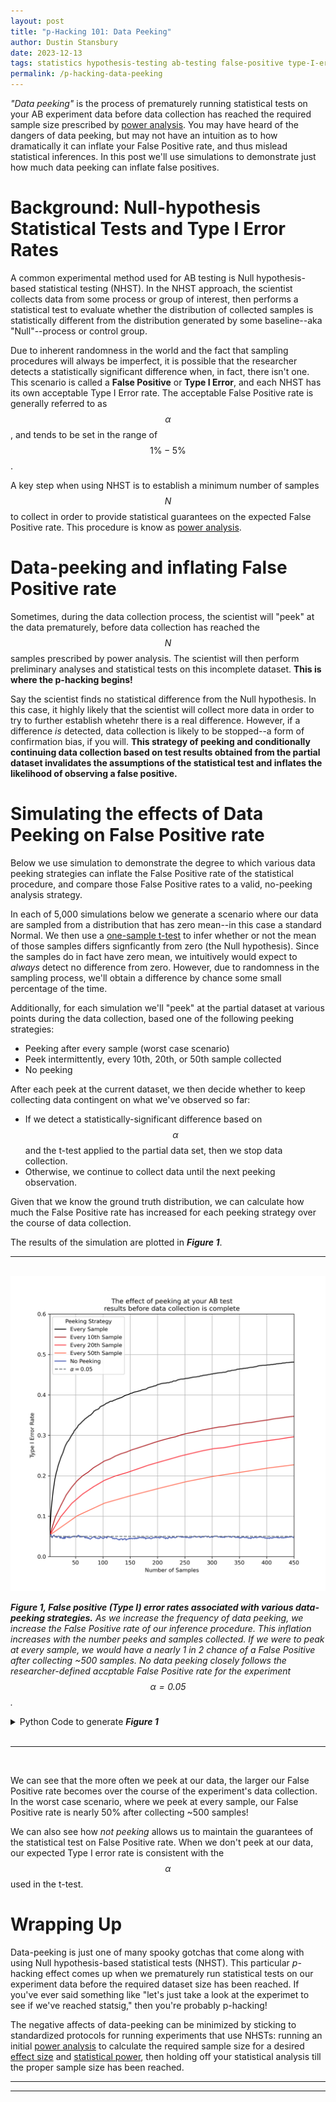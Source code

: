 ```yaml
---
layout: post
title: "p-Hacking 101: Data Peeking"
author: Dustin Stansbury
date: 2023-12-13
tags: statistics hypothesis-testing ab-testing false-positive type-I-error p-hacking
permalink: /p-hacking-data-peeking
---
```


_"Data peeking"_ is the process of prematurely running statistical tests on your AB experiment data before data collection has reached the required sample size prescribed by [power analysis](https://en.wikipedia.org/wiki/Sample_size_determination). You may have heard of the dangers of data peeking, but may not have an intuition as to how dramatically it can inflate your False Positive rate, and thus mislead statistical inferences. In this post we'll use simulations to demonstrate just how much data peeking can inflate false positives.

# Background: Null-hypothesis Statistical Tests and Type I Error Rates

A common experimental method used for AB testing is Null hypothesis-based statistical testing (NHST). In the NHST approach, the scientist collects data from some process or group of interest, then performs a statistical test to evaluate whether the distribution of collected samples is statistically different from the distribution generated by some baseline--aka "Null"--process or control group.

Due to inherent randomness in the world and the fact that sampling procedures will always be imperfect, it is possible that the researcher detects a statistically significant difference when, in fact, there isn't one. This scenario is called a **False Positive** or **Type I Error**, and each NHST has its own acceptable Type I Error rate. The acceptable False Positive rate is generally referred to as $$\alpha$$, and tends to be set in the range of $$1 \%-5 \%$$.

A key step when using NHST is to establish a minimum number of samples $$N$$ to collect in order to provide statistical guarantees on the expected False Positive rate. This procedure is know as [power analysis](https://en.wikipedia.org/wiki/Power_of_a_test).

# Data-peeking and inflating False Positive rate

Sometimes, during the data collection process, the scientist will "peek" at the data prematurely, before data collection has reached the $$N$$ samples prescribed by power analysis. The scientist will then perform preliminary analyses and statistical tests on this incomplete dataset. **This is where the p-hacking begins!**

Say the scientist finds no statistical difference from the Null hypothesis. In this case, it highly likely that the scientist will collect more data in order to try to further establish whetehr there is a real difference. However, if a difference _is_ detected, data collection is likely to be stopped--a form of confirmation bias, if you will. **This strategy of peeking and conditionally continuing data collection based on test results obtained from the partial dataset invalidates the assumptions of the statistical test and inflates the likelihood of observing a false positive.**

# Simulating the effects of Data Peeking on False Positive rate

Below we use simulation to demonstrate the degree to which various data peeking strategies can inflate the False Positive rate of the statistical procedure, and compare those False Positive rates to a valid, no-peeking analysis strategy.

In each of 5,000 simulations below we generate a scenario where our data are sampled from a distribution that has zero mean--in this case a standard Normal. We then use a [one-sample t-test](https://en.wikipedia.org/wiki/Student%27s_t-test) to infer whether or not the mean of those samples differs signficantly from zero (the Null hypothesis). Since the samples do in fact have zero mean, we intuitively would expect to _always_ detect no difference from zero. However, due to randomness in the sampling process, we'll obtain a difference by chance some small percentage of the time.

Additionally, for each simulation we'll "peek" at the partial dataset at various points during the data collection, based one of the following peeking strategies:

- Peeking after every sample (worst case scenario)
- Peek intermittently, every 10th, 20th, or 50th sample collected
- No peeking


After each peek at the current dataset, we then decide whether to keep collecting data contingent on what we've observed so far:

- If we detect a statistically-significant difference based on $$\alpha$$ and the t-test applied to the partial data set, then we stop data collection.
- Otherwise, we continue to collect data until the next peeking observation.

Given that we know the ground truth distribution, we can calculate how much the False Positive rate has increased for each peeking strategy over the course of data collection.

The results of the simulation are plotted in **_Figure 1_**.

---
<center>
    <br>
    <div id="container">
        <img width="600" src="assets/images/p-hacking-data-peeking/peeking-every.png">
    </div>
</center>

***Figure 1, False positive (Type I) error rates associated with various data-peeking strategies.*** *As we increase the frequency of data peeking, we increase the False Positive rate of our inference procedure. This inflation increases with the number peeks and samples collected. If we were to peak at every sample, we would have a nearly 1 in 2 chance of a False Positive after collecting ~500 samples. No data peeking closely follows the researcher-defined accptable False Positive rate for the experiment $$\alpha=0.05$$.*

<details><summary markdown='span'>Python Code to generate <b><i>Figure 1</i></b></summary>


```python
import numpy as np
from scipy import stats
from matplotlib import pyplot as plt
from vis import COLORS, save_figure

np.random.seed(123)

"""
Simulate 5000 experiments with 500 samples each. There is no statistical
difference in the mean of the sampled data from zero (our Null Hypothesis)
"""
n_samples_per_simulation, n_simulations = 500, 5000
real_mean = 0
sampling_distribution = stats.norm(loc=real_mean)
simulations = sampling_distribution.rvs(
    size=(n_samples_per_simulation, n_simulations)
)

# Simulate many hypothesis tests, increasing the sample size for each
p_values = []
n_samples = []
min_samples = 3  # Minimum samples used to run a t-test
for n_samples_used in range(min_samples, n_samples_per_simulation):
    n_samples.append(n_samples_used)

    # p-values obtained from one-sample t-test
    p_values.append(
        stats.ttest_1samp(simulations[:n_samples_used], 0., axis=0).pvalue
    )

# Make null-hypothesis decisions based on p-values
alpha = .05  # Researcher-defined acceptable Type I error rate
decisions = np.array(p_values) <= alpha

"""
We simulate peeking by denoting all observations that follow
observing an initial positive result to also be considered positive.
This is equivalent to not collecting any more data.
"""
# Simulate peeking every N-th sample strategy
peeking_strategy = [1, 10, 20, 50]
peeking_strategy_colors = [
    "black",
    COLORS.dark_red,
    COLORS.red,
    COLORS.salmon
]
plt.subplots(figsize=(8, 8))
for ci, peek_every_nth in enumerate(peeking_strategy):

    intermitten_peeking_decisions = decisions[::peek_every_nth].cumsum(axis=0) >=1
    intermitten_peeking_type_I_error_rate = intermitten_peeking_decisions.mean(axis=1)

    # Add plot for this strategy
    label = 'Every Sample' if peek_every_nth == 1 \
        else f'Every {peek_every_nth}th Sample'
    plt.plot(
        n_samples[::peek_every_nth],
        intermitten_peeking_type_I_error_rate,
        color=peeking_strategy_colors[ci],
        label=label
    )

"""
We simulate no peaking as just the average Type I error
rate across all simulations without any results-dependent
screening.
"""
type_I_error_rate = decisions.mean(axis=1)  
plt.plot(n_samples, type_I_error_rate, color=COLORS.blue, label='No Peeking')
plt.axhline(
    alpha,
    color=COLORS.gray,
    linestyle='--', 
    label=r'$\alpha={:0.2f}$'.format(alpha)
)

plt.ylim(0, .6)
plt.xlim(min_samples, n_samples_per_simulation - peeking_strategy[-1])
plt.xlabel("Number of Samples")
plt.ylabel("Type I Error Rate")
plt.title(
    "The effect of peeking at your AB test\n"
    "results before data collection is complete"
)
plt.legend(title="Peeking Strategy")
plt.grid();
```
</details>

<br>

---
<br>


We can see that the more often we peek at our data, the larger our False Positive rate becomes over the course of the experiment's data collection. In the worst case scenario, where we peek at every sample, our False Positive rate is nearly 50% after collecting ~500 samples!

We can also see how _not peeking_ allows us to maintain the guarantees of the statistical test on False Positive rate. When we don't peek at our data, our expected Type I error rate is consistent with the $$\alpha$$ used in the t-test.

# Wrapping Up

Data-peeking is just one of many spooky gotchas that come along with using Null hypothesis-based statistical tests (NHST). This particular *p*-hacking effect comes up when we prematurely run statistical tests on our experiment data before the required dataset size has been reached. If you've ever said something like "let's just take a look at the experimet to see if we've reached statsig," then you're probably p-hacking!

The negative affects of data-peeking can be minimized by sticking to standardized protocols for running experiments that use NHSTs: running an initial [power analysis](https://en.wikipedia.org/wiki/Sample_size_determination) to calculate the required sample size for a desired [effect size](https://en.wikipedia.org/wiki/Effect_size) and [statistical power](https://en.wikipedia.org/wiki/Power_of_a_test), then holding off your statistical analysis till the proper sample size has been reached.

---
---